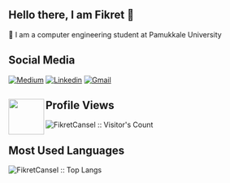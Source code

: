## Hello there, I am Fikret 👋
<!---<img src="https://icon-library.com/images/php-icon-png/php-icon-png-0.jpg" width="40"> -->

🔭 I am a computer engineering student at Pamukkale University <br>


## Social Media
[![Medium](https://img.shields.io/badge/-Medium-c13584?style=flat&labelColor=c13584&logo=instagram&logoColor=white)](https://medium.com/@fikretcansel)
[![Linkedin](https://img.shields.io/badge/-LinkedIn-blue?style=flat&logo=Linkedin&logoColor=white)](https://www.linkedin.com/in/fikretcansel/)
[![Gmail](https://img.shields.io/badge/-Gmail-c14438?style=flat&logo=Gmail&logoColor=white)](mailto:fikret_312@hotmail.com)



## Profile Views  <img align="left" src="https://media.giphy.com/media/aA3mUKSrVr7gI/giphy.gif?cid=ecf05e47ahq84p2mqa575xdpf4q3gixwo2i0khzr4lk5psbd&rid=giphy.gif&ct=s" width="70">
  <p><img src="https://profile-counter.glitch.me/{FikretCansel}/count.svg" alt="FikretCansel :: Visitor's Count" /></p>


## Most Used Languages

<p ><img src="https://github-readme-stats.vercel.app/api/top-langs/?username=FikretCansel&langs_count=10&theme=tokyonight&layout=compact" alt="FikretCansel :: Top Langs" /></p>


 












<!--

Here are some ideas to get you started:

- 🔭 I’m currently working on ...
- 🌱 I’m currently learning ...
- 👯 I’m looking to collaborate on ...
- 🤔 I’m looking for help with ...
- 💬 Ask me about ...
- 📫 How to reach me: ...
- 😄 Pronouns: ...
- ⚡ Fun fact: ...
-->
